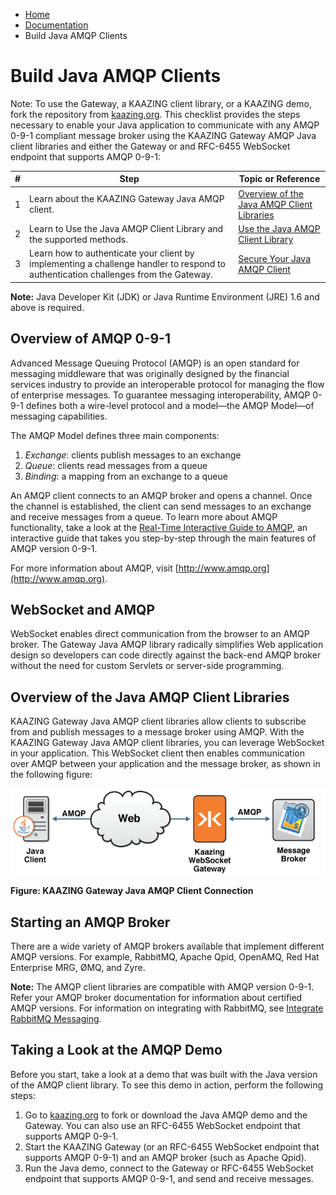 -   [Home](../../index.md)
-   [Documentation](../index.md)
-   Build Java AMQP Clients

Build Java AMQP Clients
=======================

Note: To use the Gateway, a KAAZING client library, or a KAAZING demo, fork the repository from [kaazing.org](http://kaazing.org).
This checklist provides the steps necessary to enable your Java application to communicate with any AMQP 0-9-1 compliant message broker using the KAAZING Gateway AMQP Java client libraries and either the Gateway or and RFC-6455 WebSocket endpoint that supports AMQP 0-9-1:

| \#  | Step                                                                                                                                   | Topic or Reference                                              |
|-----|----------------------------------------------------------------------------------------------------------------------------------------|-----------------------------------------------------------------|
| 1   | Learn about the KAAZING Gateway Java AMQP client.                                                                                 | [Overview of the Java AMQP Client Libraries](#overview-of-the-java-amqp-client-libraries)         |
| 2   | Learn to Use the Java AMQP Client Library and the supported methods.                                                                   | [Use the Java AMQP Client Library](p_dev_java_client_amqp.md) |
| 3   | Learn how to authenticate your client by implementing a challenge handler to respond to authentication challenges from the Gateway. | [Secure Your Java AMQP Client](p_dev_java_secure.md)          |

**Note:** Java Developer Kit (JDK) or Java Runtime Environment (JRE) 1.6 and above is required.

Overview of AMQP 0-9-1
----------------------

Advanced Message Queuing Protocol (AMQP) is an open standard for messaging middleware that was originally designed by the financial services industry to provide an interoperable protocol for managing the flow of enterprise messages. To guarantee messaging interoperability, AMQP 0-9-1 defines both a wire-level protocol and a model—the AMQP Model—of messaging capabilities.

The AMQP Model defines three main components:

1.  *Exchange*: clients publish messages to an exchange
2.  *Queue*: clients read messages from a queue
3.  *Binding*: a mapping from an exchange to a queue

An AMQP client connects to an AMQP broker and opens a channel. Once the channel is established, the client can send messages to an exchange and receive messages from a queue. To learn more about AMQP functionality, take a look at the [Real-Time Interactive Guide to AMQP](../guide-amqp.md), an interactive guide that takes you step-by-step through the main features of AMQP version 0-9-1.

For more information about AMQP, visit [http://www.amqp.org](http://www.amqp.org).

WebSocket and AMQP
------------------

WebSocket enables direct communication from the browser to an AMQP broker. The Gateway Java AMQP library radically simplifies Web application design so developers can code directly against the back-end AMQP broker without the need for custom Servlets or server-side programming.

Overview of the Java AMQP Client Libraries
------------------------------------------

KAAZING Gateway Java AMQP client libraries allow clients to subscribe from and publish messages to a message broker using AMQP. With the KAAZING Gateway Java AMQP client libraries, you can leverage WebSocket in your application. This WebSocket client then enables communication over AMQP between your application and the message broker, as shown in the following figure:

![](images/f-amqp-web-java-client-web.png)

**Figure: KAAZING Gateway Java AMQP Client Connection**

Starting an AMQP Broker
-----------------------

There are a wide variety of AMQP brokers available that implement different AMQP versions. For example, RabbitMQ, Apache Qpid, OpenAMQ, Red Hat Enterprise MRG, ØMQ, and Zyre. </span>

**Note:** The AMQP client libraries are compatible with AMQP version 0-9-1. Refer your AMQP broker documentation for information about certified AMQP versions.
For information on integrating with RabbitMQ, see [Integrate RabbitMQ Messaging](../integration-amqp/p_amqp_integrate_rabbitmq.md).

Taking a Look at the AMQP Demo
------------------------------

Before you start, take a look at a demo that was built with the Java version of the AMQP client library. To see this demo in action, perform the following steps:

1.  Go to [kaazing.org](http://kaazing.org) to fork or download the Java AMQP demo and the Gateway. You can also use an RFC-6455 WebSocket endpoint that supports AMQP 0-9-1.
2.  Start the KAAZING Gateway (or an RFC-6455 WebSocket endpoint that supports AMQP 0-9-1) and an AMQP broker (such as Apache Qpid).
3.  Run the Java demo, connect to the Gateway or RFC-6455 WebSocket endpoint that supports AMQP 0-9-1, and send and receive messages.
